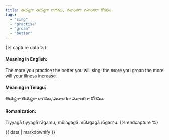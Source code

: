 ```yaml
---
title: తియ్యగా తియ్యగా రాగము, మూలగగా మూలగగా రోగము.
tags:
  - "sing"
  - "practise"
  - "groan"
  - "better"
---
```


{% capture data %}
#### Meaning in English:
The more you practise the better you will sing; the more you groan the more will your illness increase.

#### Meaning in Telugu:
తియ్యగా తియ్యగా రాగము, మూలగగా మూలగగా రోగము.

#### Romanization:
Tiyyagā tiyyagā rāgamu, mūlagagā mūlagagā rōgamu.
{% endcapture %}

{{ data | markdownify }}

